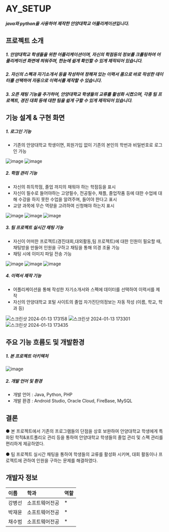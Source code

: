 # AY_SETUP
##### java와 python을 사용하여 제작한 안양대학교 어플리케이션입니다.

## 프로젝트 소개
##### 1. 안양대학교 학생들을 위한 어플리케이션이며, 자신의 학점등의 정보를 크롤링하여 어플리케이션 화면에 띄워주며, 한눈에 쉽게 확인할 수 있게 제작되어 있습니다.
##### 2. 자신의 스펙과 자기소개서 등을 작성하여 정해져 있는 이력서 폼으로 바로 작성한 데이터를 선택하여 자동으로 이력서를 제작할 수 있습니다.
##### 3. 오픈 채팅 기능을 추가하여, 안양대학교 학생들의 교류를 활성화 시켰으며, 각종 팀 프로젝트, 경진 대회 등에 대한 팀을 쉽게 구할 수 있게 제작되어 있습니다.

## 기능 설계 & 구현 화면
##### 1. 로그인 기능
- 기존의 안양대학교 학생이면, 회원가입 없이 기존의 본인의 학번과 비밀번호로 로그인 가능
  
![image](https://github.com/byesun/anyang_setup/assets/85074113/6bba04ce-3735-45aa-890f-f2ab9fd03e68) ![image](https://github.com/byesun/anyang_setup/assets/85074113/0d1bfc1a-68fc-4cab-a216-413371f3e2cc)

##### 2. 학점 관리 기능
- 자신의 취득학점, 졸업 까지의 채워야 하는 학점등을 표시
- 자신이 필수로 들어야하는 고양필수, 전공필수, 채플, 졸업작품 등에 대한 수업에 대해 수강을 하지 못한 수업을 알려주며, 들어야 한다고 표시
- 교양 과목에 무슨 역량을 고려하여 신청해야 하는지 표시
  
![image](https://github.com/byesun/anyang_setup/assets/85074113/75599ef3-81f8-45cc-b369-d1c5a321483b)  ![image](https://github.com/byesun/anyang_setup/assets/85074113/7306dcb3-dc2d-46c2-be01-9282fe6533af)  ![image](https://github.com/byesun/anyang_setup/assets/85074113/8e025e11-dc5b-49d7-b907-8e97a5d63a17)

##### 3. 팀 프로젝트 실시간 채팅 기능
- 자신이 어떠한 프로젝트(경진대회,대외활동,팀 프로젝트)에 대한 인원이 필요할 때, 채팅방을 만들어 인원을 구하고 채팅을 통해 의경 조율 가능
- 채팅 시에 이미지 파일 전송 가능
  
![image](https://github.com/byesun/anyang_setup/assets/85074113/eaca02d5-6d4d-425c-bd7a-206c04cd3a0a)  ![image](https://github.com/byesun/anyang_setup/assets/85074113/39beb9d6-3685-4466-ad5a-52058877cdd7)  ![image](https://github.com/byesun/anyang_setup/assets/85074113/8c6457f7-1252-4bec-889f-6eaab18fab1b)

##### 4. 이력서 제작 기능
- 어플리케이션을 통해 작성한 자기소개서와 스펙에 데이터를 선택하여 이력서를 제작
- 자신의 안양대학교 포털 사이트의 졸업 자가진단의정보는 자동 작성 (이름, 학교, 학과 등)

![스크린샷 2024-01-13 173158](https://github.com/byesun/anyang_setup/assets/85074113/0afbba5e-6f7b-4c85-adcf-f4c84aaf863b)  ![스크린샷 2024-01-13 173301](https://github.com/byesun/anyang_setup/assets/85074113/6f3d5306-4445-4490-919e-9f8d0a8ccfcf)  ![스크린샷 2024-01-13 173435](https://github.com/byesun/anyang_setup/assets/85074113/017f15a9-7e1e-48b5-8393-97d8b6355633)

## 주요 기능 흐름도 및 개발환경
##### 1. 본 프로젝트 아키텍처
   
  ![image](https://github.com/byesun/anyang_setup/assets/85074113/84938549-7895-4bf7-a615-4d0bedb936df)

##### 2. 개발 언어 및 환경
- 개발 언어 : Java, Python, PHP
- 개발 환경 : Android Studio, Oracle Cloud, FireBase, MySQL

## 결론

 ● 본 프로젝트에서 기존의 프로그램들의 단점을 상호 보완하여 안양대학교 학생에게 특화된 학적&포트폴리오 관리 등을 통하여 안양대학교 학생들의 졸업 관리 및 스펙 관리를 편리하게 제공하였다.

 ● 팀 프로젝트 실시간 채팅을 통하여 학생들의 교류를 활성화 시키며, 대회 활동이나 프로젝트에 관하여 인원을 구하는 문제를 해결하였다.


## 개발자 정보

|이름|학과|역할|
|:---|:---|:---|
|강병선|소프트웨어전공|*|
|박재윤|소프트웨어전공|*|
|채수범|소프트웨어전공|*|



